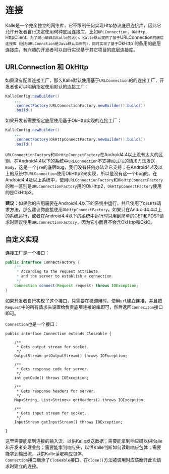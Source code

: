 # 连接

Kalle是一个完全独立的网络库，它不限制任何实现Http协议底层连接库，因此它允许开发者自行决定使用何种底层连接库，比如`URLConnection`、`OkHttp、`HttpClient`。为了减小编译后Kalle的大小，Kalle默认提供了基于`URLConnection`的底层连接库（因为URLConnction是Java默认自带的），同时实现了基于`OkHttp`的备用的底层连接库，有兴趣的开发者可以自行实现基于其它项目的底层连接库。

## URLConnection 和 OkHttp
如果没有配置连接工厂，那么Kalle默认使用基于`URLConnection`的的连接工厂，开发者也可以明确指定使用默认的连接工厂：
```java
KalleConfig.newBuilder()
    ...
    .connectFactory(URLConnectionFactory.newBuilder().build())
    .build()
```

如果开发者需要指定底层使用基于OkHttp实现的连接工厂：
```java
KalleConfig.newBuilder()
    ...
    .connectFactory(OkHttpConnectFactory.newBuilder().build())
    .build()
```

`URLConnectionFactory`和`OkHttpConnectFactory`在Android4.4以上没有太大的区别。在Android4.4以下的系统中`URLConnection`不支持`DELETE`的请求方法发送`Body`，这是一个`jre`的底层bug，我们没有任何办法让它支持；在Android4.4及以上的系统中`URLConnection`使用OkHttp2来实现，所以是没有这一个bug的。在Android4.4及以上系统中，使用`URLConnectionFactory`和`OkHttpConnectFactory`的唯一区别是`URLConnectionFactory`用的OkHttp2，`OkHttpConnectFactory`使用的是OkHttp3。  

**建议**：如果你的应用需要在Android4.4以下的系统中运行，并且使用了`DELETE`请求方法，那么建议你直接使用`OkHttpConnectFactory`。如果只在Android4.4以上的系统运行，或者在Android4.4以下的系统中运行时只用到简单的GET和POST请求时建议使用`URLConnectionFactory`，因为它小而且不会含OkHttp和OkIO。

## 自定义实现
连接工厂是一个接口：
```java
public interface ConnectFactory {
    /**
     * According to the request attribute,
     * and the server to establish a connection.
     */
    Connection connect(Request request) throws IOException;
}
```

如果开发者自行实现了这个接口，只需要在被调用时，使用`url`建立连接，并且把`Request`中的所有请求头设置给负责底层连接的库即可，然后返回`Conneciton`接口即可。

`Connection`也是一个接口：
```
public interface Connection extends Closeable {

    /**
     * Gets output stream for socket.
     */
    OutputStream getOutputStream() throws IOException;

    /**
     * Gets response code for server.
     */
    int getCode() throws IOException;

    /**
     * Gets response headers for server.
     */
    Map<String, List<String>> getHeaders() throws IOException;

    /**
     * Gets input stream for socket.
     */
    InputStream getInputStream() throws IOException;

}
```

这里需要能拿到连接的输入流，以供Kalle发送数据；需要能拿到响应码以供Kalle和开发者处理业务；需要能拿到响应头，以供Kalle判断如何读取响应包体；需要能拿到输出流，以供Kalle读取响应包体。  
`Connection`接口继承了`Closeable`接口，在`close()`方法被调用时应该断开此次请求时建立的连接。